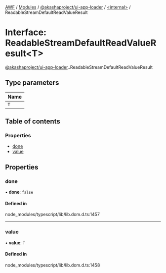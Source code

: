 [AWF](../README.md) / [Modules](../modules.md) / [@akashaproject/ui-app-loader](../modules/akashaproject_ui_app_loader.md) / [<internal\>](../modules/akashaproject_ui_app_loader._internal_.md) / ReadableStreamDefaultReadValueResult

# Interface: ReadableStreamDefaultReadValueResult<T\>

[@akashaproject/ui-app-loader](../modules/akashaproject_ui_app_loader.md).[<internal>](../modules/akashaproject_ui_app_loader._internal_.md).ReadableStreamDefaultReadValueResult

## Type parameters

| Name |
| :------ |
| `T` |

## Table of contents

### Properties

- [done](akashaproject_ui_app_loader._internal_.ReadableStreamDefaultReadValueResult.md#done)
- [value](akashaproject_ui_app_loader._internal_.ReadableStreamDefaultReadValueResult.md#value)

## Properties

### done

• **done**: ``false``

#### Defined in

node_modules/typescript/lib/lib.dom.d.ts:1457

___

### value

• **value**: `T`

#### Defined in

node_modules/typescript/lib/lib.dom.d.ts:1458
